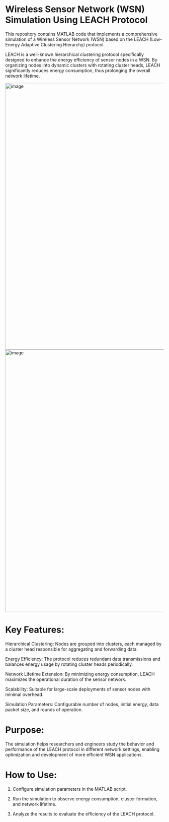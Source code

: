 # Wireless Sensor Network (WSN) Simulation Using LEACH Protocol
This repository contains MATLAB code that implements a comprehensive simulation of a Wireless Sensor Network (WSN) based on the LEACH (Low-Energy Adaptive Clustering Hierarchy) protocol.

LEACH is a well-known hierarchical clustering protocol specifically designed to enhance the energy efficiency of sensor nodes in a WSN. By organizing nodes into dynamic clusters with rotating cluster heads, LEACH significantly reduces energy consumption, thus prolonging the overall network lifetime.

<img width="1490" height="846" alt="image" src="https://github.com/user-attachments/assets/5ad20d88-f75d-4da2-bb85-303d6b0c8d54" />
<img width="1491" height="834" alt="image" src="https://github.com/user-attachments/assets/bf51fa9a-05d8-4543-b14f-8500385f0ab0" />

# Key Features:
Hierarchical Clustering: Nodes are grouped into clusters, each managed by a cluster head responsible for aggregating and forwarding data.

Energy Efficiency: The protocol reduces redundant data transmissions and balances energy usage by rotating cluster heads periodically.

Network Lifetime Extension: By minimizing energy consumption, LEACH maximizes the operational duration of the sensor network.

Scalability: Suitable for large-scale deployments of sensor nodes with minimal overhead.

Simulation Parameters: Configurable number of nodes, initial energy, data packet size, and rounds of operation.

# Purpose:
The simulation helps researchers and engineers study the behavior and performance of the LEACH protocol in different network settings, enabling optimization and development of more efficient WSN applications.

# How to Use:
1) Configure simulation parameters in the MATLAB script.

2) Run the simulation to observe energy consumption, cluster formation, and network lifetime.

3) Analyze the results to evaluate the efficiency of the LEACH protocol.



